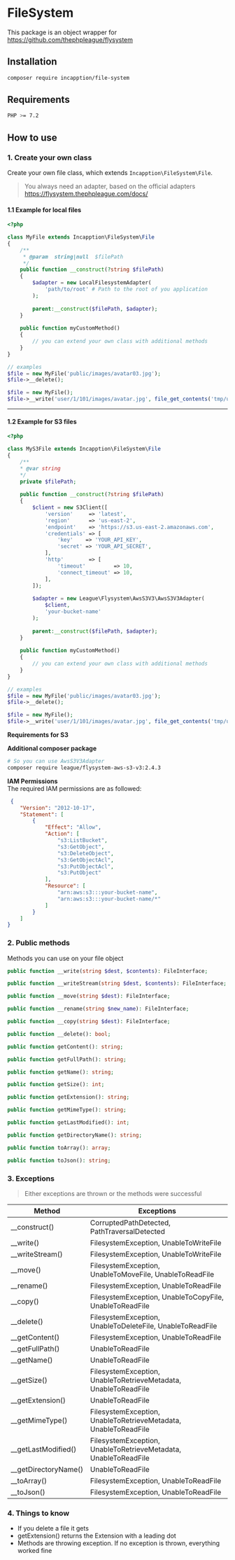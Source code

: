 # FileSystem

This package is an object wrapper for https://github.com/thephpleague/flysystem

## Installation
```bash 
composer require incapption/file-system
```

## Requirements
```bash 
PHP >= 7.2
```

## How to use
### 1. Create your own class
Create your own file class, which extends ```Incapption\FileSystem\File```.
>You always need an adapter, based on the official adapters https://flysystem.thephpleague.com/docs/
> 
#### 1.1 Example for local files
```php
<?php

class MyFile extends Incapption\FileSystem\File
{
    /**
     * @param  string|null  $filePath
     */
    public function __construct(?string $filePath)
    {
        $adapter = new LocalFilesystemAdapter(
            'path/to/root' # Path to the root of you application
        );
        
        parent:__construct($filePath, $adapter);
    }
    
    public function myCustomMethod()
    {
        // you can extend your own class with additional methods
    }
}

// examples
$file = new MyFile('public/images/avatar03.jpg');
$file->__delete();

$file = new MyFile();
$file->__write('user/1/101/images/avatar.jpg', file_get_contents('tmp/uploaded_avatar.jpg'));
```

---

#### 1.2 Example for S3 files
```php
<?php

class MyS3File extends Incapption\FileSystem\File
{
    /**
    * @var string
    */
    private $filePath;
    
    public function __construct(?string $filePath)
    {
        $client = new S3Client([
            'version'     => 'latest',
            'region'      => 'us-east-2',
            'endpoint'    => 'https://s3.us-east-2.amazonaws.com',
            'credentials' => [
                'key'    => 'YOUR_API_KEY',
                'secret' => 'YOUR_API_SECRET',
            ],
            'http'        => [
                'timeout'         => 10,
                'connect_timeout' => 10,
            ],
        ]);
    
        $adapter = new League\Flysystem\AwsS3V3\AwsS3V3Adapter(
            $client,
            'your-bucket-name'
        );
        
        parent:__construct($filePath, $adapter);
    }
    
    public function myCustomMethod()
    {
        // you can extend your own class with additional methods
    }
}

// examples
$file = new MyFile('public/images/avatar03.jpg');
$file->__delete();

$file = new MyFile();
$file->__write('user/1/101/images/avatar.jpg', file_get_contents('tmp/uploaded_avatar.jpg'));
```
**Requirements for S3**

**Additional composer package**
```bash
# So you can use AwsS3V3Adapter
composer require league/flysystem-aws-s3-v3:2.4.3
```

**IAM Permissions**\
The required IAM permissions are as followed:
```json
 {
    "Version": "2012-10-17",
    "Statement": [
        {
            "Effect": "Allow",
            "Action": [
                "s3:ListBucket",
                "s3:GetObject",
                "s3:DeleteObject",
                "s3:GetObjectAcl",
                "s3:PutObjectAcl",
                "s3:PutObject"
            ],
            "Resource": [
                "arn:aws:s3:::your-bucket-name",
                "arn:aws:s3:::your-bucket-name/*"
            ]
        }
    ]
}
```

### 2. Public methods
Methods you can use on your file object
```php
public function __write(string $dest, $contents): FileInterface;

public function __writeStream(string $dest, $contents): FileInterface;

public function __move(string $dest): FileInterface;

public function __rename(string $new_name): FileInterface;

public function __copy(string $dest): FileInterface;

public function __delete(): bool;

public function getContent(): string;

public function getFullPath(): string;

public function getName(): string;

public function getSize(): int;

public function getExtension(): string;

public function getMimeType(): string;

public function getLastModified(): int;

public function getDirectoryName(): string;

public function toArray(): array;

public function toJson(): string;
```

### 3. Exceptions
>Either exceptions are thrown or the methods were successful

| Method               | Exceptions                                                      |
|----------------------|-----------------------------------------------------------------|
| __construct()        | CorruptedPathDetected, PathTraversalDetected                    |
| __write()            | FilesystemException, UnableToWriteFile                          |
| __writeStream()      | FilesystemException, UnableToWriteFile                          |
| __move()             | FilesystemException, UnableToMoveFile, UnableToReadFile         |
| __rename()           | FilesystemException, UnableToReadFile                           |
| __copy()             | FilesystemException, UnableToCopyFile, UnableToReadFile         |
| __delete()           | FilesystemException, UnableToDeleteFile, UnableToReadFile       |
| __getContent()       | FilesystemException, UnableToReadFile                           |
| __getFullPath()      | UnableToReadFile                                                |
| __getName()          | UnableToReadFile                                                |
| __getSize()          | FilesystemException, UnableToRetrieveMetadata, UnableToReadFile |
| __getExtension()     | UnableToReadFile                                                |
| __getMimeType()      | FilesystemException, UnableToRetrieveMetadata, UnableToReadFile |
| __getLastModified()  | FilesystemException, UnableToRetrieveMetadata, UnableToReadFile |
| __getDirectoryName() | UnableToReadFile                                                |
| __toArray()          | FilesystemException, UnableToReadFile                           |
| __toJson()           | FilesystemException, UnableToReadFile                           |

### 4. Things to know
- If you delete a file it gets 
- getExtension() returns the Extension with a leading dot
- Methods are throwing exception. If no exception is thrown, everything worked fine
